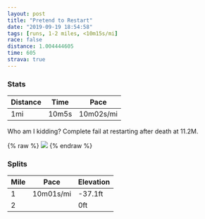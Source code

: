 ```yaml
---
layout: post
title: "Pretend to Restart"
date: "2019-09-19 18:54:58"
tags: [runs, 1-2 miles, <10m15s/mi]
race: false
distance: 1.004444605
time: 605
strava: true
---
```


### Stats

| Distance | Time | Pace |
|----------|------|------|
|1mi|10m5s|10m02s/mi|

Who am I kidding? Complete fail at restarting after death at 11.2M.

{% raw %}
<img src='https://maps.googleapis.com/maps/api/staticmap?maptype=roadmap&path=enc:qr|wFvxmbMVNPNDNZ^`@p@h@zAl@t@TRt@`@^LXDj@A\Bz@It@DVHfAv@PV\x@JDVRh@l@DHDb@\l@l@n@bAr@T\PLLPL\NTZz@Lh@JLDNFFLh@DDNHXJr@Hr@@n@Md@Cv@@JCh@JpAOp@@TBRHr@r@N^@NC^JLCPD^Nd@|@v@j@Zh@^PBt@VRBf@N`@HX@~@TNFh@d@TLTRHNd@f@BJb@r@?JFLb@`@DL\b@&key=AIzaSyC1MId7bFpkLXNAaYhBSTb8jLyiSqzbDtM&size=800x800&markers=color:yellow|label:S|40.78393,-73.96764&markers=color:green|label:F|40.77214999999998,-73.97678999999998'>
{% endraw %}

### Splits

| Mile | Pace | Elevation |
|------|------|-----------|
|1|10m01s/mi|-37.1ft|
|2||0ft|
